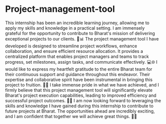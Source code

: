 # Project-management-tool


This internship has been an incredible learning journey, allowing me to apply my skills and knowledge in a practical setting. I am immensely grateful for the opportunity to contribute to Bharat's mission of delivering exceptional projects to our clients. 🙌📊
The project management tool I have developed is designed to streamline project workflows, enhance collaboration, and ensure efficient resource allocation. It provides a centralized platform that enables project managers and teams to track progress, set milestones, assign tasks, and communicate effectively. 💻🌐
I would like to express my heartfelt gratitude to the entire Bharat team for their continuous support and guidance throughout this endeavor. Their expertise and collaborative spirit have been instrumental in bringing this project to fruition. 🤝👏
I take immense pride in what we have achieved, and I firmly believe that this project management tool will significantly elevate Bharat's project execution capabilities, leading to improved efficiency and successful project outcomes. 🚀📅
I am now looking forward to leveraging the skills and knowledge I have gained during this internship to contribute to future projects at Bharat. The opportunities ahead are incredibly exciting, and I am confident that together we will achieve great things. 🌟🚀
